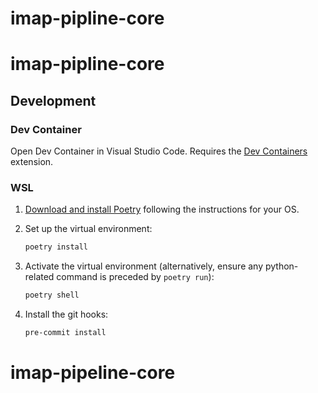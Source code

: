 # imap-pipline-core
# imap-pipline-core

## Development

### Dev Container

Open Dev Container in Visual Studio Code. Requires the [Dev Containers](https://marketplace.visualstudio.com/items?itemName=ms-vscode-remote.remote-containers) extension.

### WSL

1. [Download and install Poetry](https://python-poetry.org/docs/#installation) following the instructions for your OS.
2. Set up the virtual environment:

    ```bash
    poetry install
    ```

3. Activate the virtual environment (alternatively, ensure any python-related command is preceded by `poetry run`):

    ```bash
    poetry shell
    ```

4. Install the git hooks:

    ```bash
    pre-commit install
    ```
# imap-pipeline-core
